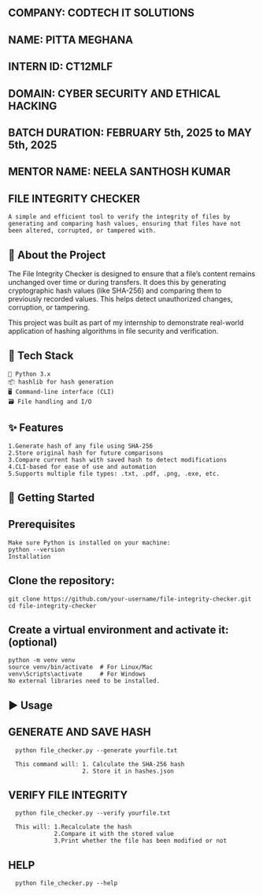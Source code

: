 
## COMPANY: CODTECH IT SOLUTIONS
## NAME: PITTA MEGHANA
## INTERN ID: CT12MLF
## DOMAIN: CYBER SECURITY AND ETHICAL HACKING
## BATCH DURATION: FEBRUARY 5th, 2025 to MAY 5th, 2025
## MENTOR NAME: NEELA SANTHOSH KUMAR


 ## FILE INTEGRITY CHECKER
 
    A simple and efficient tool to verify the integrity of files by generating and comparing hash values, ensuring that files have not been altered, corrupted, or tampered with.

## 📝 About the Project

  The File Integrity Checker is designed to ensure that a file’s content remains unchanged over time or during transfers. It does this by generating cryptographic hash values (like SHA-256) and comparing them to previously recorded values. This helps detect unauthorized changes, corruption, or tampering.
  
  This project was built as part of my internship to demonstrate real-world application of hashing algorithms in file security and verification.

## 🧰 Tech Stack

    🐍 Python 3.x
    📦 hashlib for hash generation
    🖥️ Command-line interface (CLI)  
    🗃️ File handling and I/O

## ✨ Features

    1.Generate hash of any file using SHA-256
    2.Store original hash for future comparisons
    3.Compare current hash with saved hash to detect modifications
    4.CLI-based for ease of use and automation
    5.Supports multiple file types: .txt, .pdf, .png, .exe, etc.

## 🚀 Getting Started

  ## Prerequisites
    Make sure Python is installed on your machine:
    python --version
    Installation
    
  ## Clone the repository:
    git clone https://github.com/your-username/file-integrity-checker.git
    cd file-integrity-checker
    
  ## Create a virtual environment and activate it:(optional)
    python -m venv venv
    source venv/bin/activate  # For Linux/Mac
    venv\Scripts\activate     # For Windows
    No external libraries need to be installed.

## ▶️ Usage

   ## GENERATE AND SAVE HASH 
    
      python file_checker.py --generate yourfile.txt
      
      This command will: 1. Calculate the SHA-256 hash
                         2. Store it in hashes.json
    
   ## VERIFY FILE INTEGRITY
  
      python file_checker.py --verify yourfile.txt
     
      This will: 1.Recalculate the hash
                 2.Compare it with the stored value
                 3.Print whether the file has been modified or not
    
   ## HELP
    
      python file_checker.py --help




